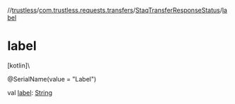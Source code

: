 //[trustless](../../../index.md)/[com.trustless.requests.transfers](../index.md)/[StaqTransferResponseStatus](index.md)/[label](label.md)

# label

[kotlin]\

@SerialName(value = &quot;Label&quot;)

val [label](label.md): [String](https://kotlinlang.org/api/latest/jvm/stdlib/kotlin/-string/index.html)
